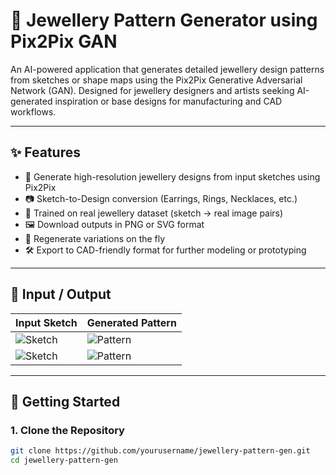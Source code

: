 # 💎 Jewellery Pattern Generator using Pix2Pix GAN

An AI-powered application that generates detailed jewellery design patterns from sketches or shape maps using the Pix2Pix Generative Adversarial Network (GAN). Designed for jewellery designers and artists seeking AI-generated inspiration or base designs for manufacturing and CAD workflows.

---

## ✨ Features

- 🎨 Generate high-resolution jewellery designs from input sketches using Pix2Pix
- 📷 Sketch-to-Design conversion (Earrings, Rings, Necklaces, etc.)
- 🧠 Trained on real jewellery dataset (sketch → real image pairs)
- 🖼️ Download outputs in PNG or SVG format
- 🔄 Regenerate variations on the fly
- 🛠️ Export to CAD-friendly format for further modeling or prototyping

---

## 📸 Input / Output

| Input Sketch | Generated Pattern |
|--------------|-------------------|
| ![Sketch](./samples/sketch1.png) | ![Pattern](./samples/pattern1.png) |
| ![Sketch](./samples/sketch2.png) | ![Pattern](./samples/pattern2.png) |

---

## 🚀 Getting Started

### 1. Clone the Repository

```bash
git clone https://github.com/yourusername/jewellery-pattern-gen.git
cd jewellery-pattern-gen
